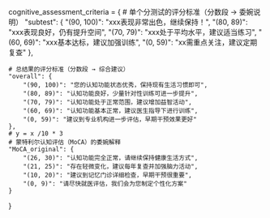 
cognitive_assessment_criteria = {
    # 单个分测试的评分标准（分数段 → 委婉说明）
    "subtest": {
        "(90, 100)": "xxx表现非常出色，继续保持！",
        "(80, 89)": "xxx表现良好，仍有提升空间",
        "(70, 79)": "xxx处于平均水平，建议适当练习",
        "(60, 69)": "xxx基本达标，建议加强训练",
        "(0, 59)": "xx需重点关注，建议定期复查"
    },
    
    # 总结果的评分标准（分数段 → 综合建议）
    "overall": {
        "(90, 100)": "您的认知功能状态优秀，保持现有生活习惯即可",
        "(80, 89)": "认知功能良好，少量针对性训练可进一步提升",
        "(70, 79)": "认知功能处于正常范围，建议增加益智活动",
        "(60, 69)": "认知功能基本正常，建议医生指导下进行训练",
        "(0, 59)": "建议到专业机构进一步评估，早期干预效果更好"
    },
    # y = x /10 * 3
    # 蒙特利尔认知评估（MoCA）的委婉解释
    "MoCA_original": {
        "(26, 30)": "认知功能完全正常，请继续保持健康生活方式",
        "(21, 25)": "存在轻微变化，建议每年复查并加强脑力活动",
        "(10, 20)": "建议到记忆门诊详细检查，早期干预很重要",
        "(0, 9)": "请尽快就医评估，我们会为您制定个性化方案"
    }
}
